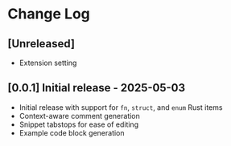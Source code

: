 # Change Log

## [Unreleased]

- Extension setting

## [0.0.1] Initial release - 2025-05-03

- Initial release with support for `fn`, `struct`, and `enum` Rust items
- Context-aware comment generation
- Snippet tabstops for ease of editing
- Example code block generation

